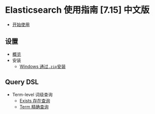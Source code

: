 # Elasticsearch 使用指南 [7.15] 中文版

* [开始使用](README.md)

## 设置

* [概览](04-setup/index.md)
* 安装
  * [Windows 通过`.zip`安装](04-setup/01-install-elasticsearch/zip-windows.md)

## Query DSL

* Term-level 词级查询
  * [Exists 存在查询](14-query-dsl/10-term-level-queries/exists.md)
  * [Term 精确查询](14-query-dsl/10-term-level-queries/term.md)
